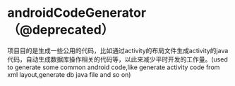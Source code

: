 androidCodeGenerator（@deprecated）
====================

项目目的是生成一些公用的代码，比如通过activity的布局文件生成activity的java代码，自动生成数据库操作相关的代码等，以此来减少平时开发的工作量。(used to generate some common android code,like generate activity code from xml layout,generate db java file and so on)
